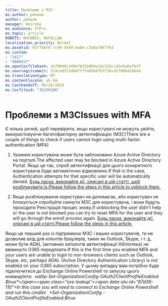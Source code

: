 ```yaml
---
title: Проблеми з МЗС
ms.author: pebaum
author: pebaum
manager: mnirkhe
ms.audience: ITPro
ms.topic: article
ROBOTS: NOINDEX, NOFOLLOW
localization_priority: Normal
ms.assetid: 63f7d676-7cd9-4549-ba84-c3a8a7867f63
ms.custom:
- "2417"
- "9000557"
ms.openlocfilehash: 2e79040c249b7825b964a19c51bcc42e5a6afb3f
ms.sourcegitcommit: 514ced512d0d7fff485b6fbf236cd27d6b4166e0
ms.translationtype: MT
ms.contentlocale: uk-UA
ms.lasthandoff: 06/26/2019
ms.locfileid: "35250186"
---
```

# <a name="issues-with-mfa"></a><span data-ttu-id="87d36-102">Проблеми з МЗС</span><span class="sxs-lookup"><span data-stu-id="87d36-102">Issues with MFA</span></span>
<span data-ttu-id="87d36-103">Є кілька речей, щоб перевірити, якщо користувачі не можуть увійти, використовуючи багатофакторну автентифікацію (МЗС)</span><span class="sxs-lookup"><span data-stu-id="87d36-103">There are a couple of things to check if users cannot login using multi-factor authentication (MFA)</span></span>

1. <span data-ttu-id="87d36-104">Уражені користувача може бути заблоковано Azure Active Directory на порталі.</span><span class="sxs-lookup"><span data-stu-id="87d36-104">The affected user may be blocked in Azure Active Directory Portal.</span></span> <span data-ttu-id="87d36-105">Якщо це так, спроб автентифікації для цього конкретного користувача буде автоматично відмовлено.</span><span class="sxs-lookup"><span data-stu-id="87d36-105">If that is the case, Authentication attempts for that specific user will be automatically denied.</span></span> [<span data-ttu-id="87d36-106">Будь ласка, виконайте дії, описані в цій статті, щоб розблокувати їх.</span><span class="sxs-lookup"><span data-stu-id="87d36-106">Please follow the steps in this article to unblock them.</span></span>](https://docs.microsoft.com/azure/active-directory/authentication/howto-mfa-mfasettings#block-and-unblock-users)

2. <span data-ttu-id="87d36-107">Якщо розблокування користувач не допомагає, або користувач не блокується спробуйте скинути МЗС для користувача, і вони будуть проходити Реєстрація процес знову.</span><span class="sxs-lookup"><span data-stu-id="87d36-107">If unblocking the user didn't help or the user is not blocked you can try to reset MFA for the user and they will go through the enroll process again.</span></span> [<span data-ttu-id="87d36-108">Будь ласка, виконайте дії, описані в цій статті.</span><span class="sxs-lookup"><span data-stu-id="87d36-108">Please follow the steps in this article.</span></span>](https://docs.microsoft.com/azure/active-directory/authentication/howto-mfa-userdevicesettings#require-users-to-provide-contact-methods-again)

<span data-ttu-id="87d36-109">Якщо це перший раз із підтримкою МЗС і ваших користувачів, ти не дозволив вхід для клієнтів браузерів, таких як Outlook, Skype, і т. д, може бути ADAL (активних каталогів автентифікації бібліотека) не ввімкнуто O365 передплати.</span><span class="sxs-lookup"><span data-stu-id="87d36-109">If this is the first time you enabled MFA and your users are unable to login to non-browsers clients such as Outlook, Skype, etc, perhaps ADAL (Active Directory Authentication Library) is not enabled on your O365 subscription.</span></span> <span data-ttu-id="87d36-110">У цьому випадку вам потрібно буде підключитися до Exchange Online Powershell та запуску цього командлета:  *набір-Set-OrganizationConfig-OAuth2ClientProfileEnabled: $true*</span><span class="sxs-lookup"><span data-stu-id="87d36-110">In this case you will need to connect to Exchange Online Powershell and run this cmdlet:  *Set-OrganizationConfig -OAuth2ClientProfileEnabled:$true*</span></span>